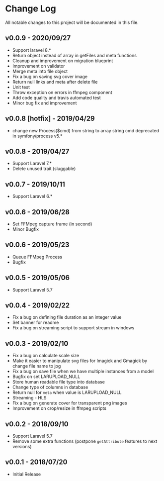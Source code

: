 # Change Log

All notable changes to this project will be documented in this file.

## v0.0.9 - 2020/09/27
- Support laravel 8.*
- Return object instead of array in getFiles and meta functions
- Cleanup and improvement on migration blueprint
- Improvement on validator
- Merge meta into file object
- Fix a bug on saving svg cover image
- Return null links and meta after delete file
- Unit test
- Throw exception on errors in ffmpeg component
- Add code quality and travis automated test
- Minor bug fix and improvement

## v0.0.8 [hotfix] - 2019/04/29
- change new Process($cmd) from string to array
string cmd deprecated in symfony/process v5.*

## v0.0.8 - 2019/04/27
- Support Laravel 7.*
- Delete unused trait (sluggable)

## v0.0.7 - 2019/10/11
- Support Laravel 6.* 

## v0.0.6 - 2019/06/28
- Set FFMpeg capture frame (in second)
- Minor Bugfix

## v0.0.6 - 2019/05/23
- Queue FFMpeg Process
- Bugfix

## v0.0.5 - 2019/05/06
- Support Laravel 5.7

## v0.0.4 - 2019/02/22
- Fix a bug on defining file duration as an integer value
- Set banner for readme
- Fix a bug on streaming script to support stream in windows 

## v0.0.3 - 2019/02/10
- Fix a bug on calculate scale size
- Make it easier to manipulate svg files for Imagick and Gmagick by change file name to jpg
- Fix a bug on save file when we have multiple instances from a model
- Bugfix on set LARUPLOAD_NULL
- Store human readable file type into database
- Change type of columns in database
- Return null for `meta` when value is LARUPLOAD_NULL
- Streaming - HLS
- Fix a bug on generate cover for transparent png images
- Improvement on crop/resize in ffmpeg scripts

## v0.0.2 - 2018/09/10
- Support Laravel 5.7
- Remove some extra functions (postpone `getAttribute` features to next versions) 

## v0.0.1 - 2018/07/20
- Initial Release
